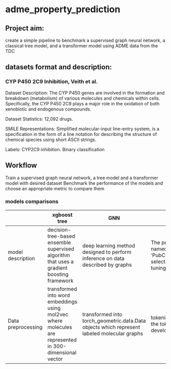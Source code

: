 # adme_property_prediction

## Project aim: 
create a simple pipeline to benchmark a supervised graph neural network, a classical tree model, and a transformer model using ADME data from the TDC

## datasets format and description:
### CYP P450 2C9 Inhibition, Veith et al.
Dataset Description: The CYP P450 genes are involved in the formation and breakdown (metabolism) of various molecules and chemicals within cells. Specifically, the CYP P450 2C9 plays a major role in the oxidation of both xenobiotic and endogenous compounds.

Dataset Statistics: 12,092 drugs.

SMILE Representations: Simplified molecular-input line-entry system, is a specification in the form of a line notation for describing the structure of chemical species using short ASCII strings.

Labels: CYP2C9 inhibition. Binary classification

## Workflow
Train a supervised graph neural network, a tree model and a transformer model with desired dataset
Benchmark the performance of the models and choose an appropriate metric to compare them

### models comparisons
|   | xgboost tree | GNN | Transformer |
| ------------- | ------------- | ------------- | ------------- |
| model description | decision-tree-based ensemble supervised algorithm that uses a gradient boosting framework | deep learning method designed to perform inference on data described by graphs | The pre-trained transformer model named ‘PubChem10M_SMILES_BPE_396_250′ selected from ChemBERTa for fine-tuning |
|  Data preprocessing | transformed into word embeddings using mol2vec where molecules are represented in 300-dimensional vector | transformed into torch_geometric.data.Data objects which represent labeled molecular graphs| tokenizened over SMILES strings using the tokenisation SMILES regex developed by Schwaller et. al.| 

